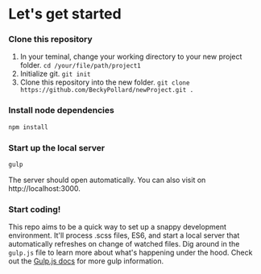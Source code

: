 # Let's get started

### Clone this repository

1. In your teminal, change your working directory to your new project folder. `cd /your/file/path/project1`
2. Initialize git. `git init`
2. Clone this repository into the new folder. `git clone https://github.com/BeckyPollard/newProject.git .`

### Install node dependencies

```js
npm install
```

### Start up the local server

```js
gulp
```

The server should open automatically. You can also visit on http://localhost:3000.

### Start coding!

This repo aims to be a quick way to set up a snappy development environment. It'll process .scss files, ES6, and start a local server that automatically refreshes on change of watched files. Dig around in the `gulp.js` file to learn more about what's happening under the hood. Check out the [Gulp.js docs](https://github.com/gulpjs/gulp/tree/v3.9.1/docs) for more gulp information.
